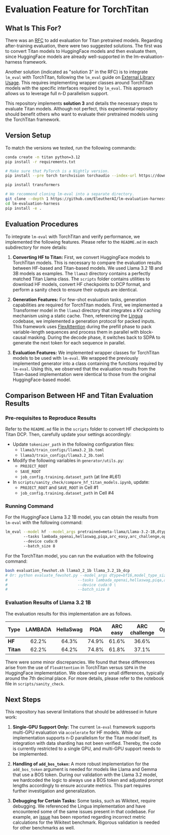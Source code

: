 # Evaluation Feature for TorchTitan

## What Is This For?

There was an [RFC](https://github.com/pytorch/torchtitan/issues/1210) to add evaluation for Titan pretrained models. Regarding after-training evaluation, there were two suggested solutions. The first was to convert Titan models to HuggingFace models and then evaluate them, since HuggingFace models are already well-supported in the lm-evaluation-harness framework.

Another solution (indicated as "solution 3" in the RFC) is to integrate `lm_eval` with TorchTitan, following the `lm_eval` guide on [External Library Usage](https://github.com/EleutherAI/lm-evaluation-harness/blob/main/docs/interface.md#external-library-usage). This requires implementing wrapper classes around TorchTitan models with the specific interfaces required by `lm_eval`. This approach allows us to leverage full n-D parallelism support.

This repository implements **solution 3** and details the necessary steps to evaluate Titan models. Although not perfect, this experimental repository should benefit others who want to evaluate their pretrained models using the TorchTitan framework.


## Version Setup

To match the versions we tested, run the following commands:

```bash
conda create -n titan python=3.12
pip install -r requirements.txt

# Make sure that PyTorch is a Nightly version.
pip install --pre torch torchvision torchaudio --index-url https://download.pytorch.org/whl/nightly/cu121

pip install transformers

# We recommend cloning lm-eval into a separate directory.
git clone --depth 1 https://github.com/EleutherAI/lm-evaluation-harness
cd lm-evaluation-harness
pip install -e .
```


## Evaluation Procedures

To integrate `lm-eval` with TorchTitan and verify performance, we implemented the following features. Please refer to the `README.md` in each subdirectory for more details:

1.  **Converting HF to Titan:** First, we convert HuggingFace models to TorchTitan models. This is necessary to compare the evaluation results between HF-based and Titan-based models. We used Llama 3.2 1B and 3B models as examples. The `llama3` directory contains a perfectly matched Titan Llama class. The `scripts` folder contains utilities to download HF models, convert HF checkpoints to DCP format, and perform a sanity check to ensure their outputs are identical.

2.  **Generation Features:** For few-shot evaluation tasks, generation capabilities are required for TorchTitan models. First, we implemented a Transformer model in the `llama3` directory that integrates a KV caching mechanism using a static cache. Then, referencing the [Lingua](https://github.com/facebookresearch/lingua) codebase, we implemented a generation protocol for packed inputs. This framework uses [FlexAttention](https://pytorch.org/blog/flexattention/) during the prefill phase to pack variable-length sequences and process them in parallel with block-causal masking. During the decode phase, it switches back to SDPA to generate the next token for each sequence in parallel.

3.  **Evaluation Features:** We implemented wrapper classes for TorchTitan models to be used with `lm-eval`. We wrapped the previously implemented generator into a class containing the functions required by `lm-eval`. Using this, we observed that the evaluation results from the Titan-based implementation were identical to those from the original HuggingFace-based model.


## Comparison Between HF and Titan Evaluation Results

### Pre-requisites to Reproduce Results

Refer to the `README.md` file in the `scripts` folder to convert HF checkpoints to Titan DCP.
Then, carefully update your settings accordingly:
- Update `tokenizer_path` in the following configuration files:
  - `llama3/train_configs/llama3.2_1b.toml`
  - `llama3/train_configs/llama3.2_3b.toml`
- Modify the following variables in `generator/utils.py`:
  - `PROJECT_ROOT`
  - `SAVE_ROOT`
  - `job_config.training.dataset_path` (at line #L61)
- In `scripts/sanity_check/compare_hf_titan_models.ipynb`, update:
  - `PROJECT_ROOT` and `SAVE_ROOT` in Cell #1
  - `job_config.training.dataset_path` in Cell #4


### Running Command

For the HuggingFace Llama 3.2 1B model, you can obtain the results from `lm-eval` with the following command:
```bash
lm_eval --model hf --model_args pretrained=meta-llama/Llama-3.2-1B,dtype="bfloat16",add_bos_token=True
        --tasks lambada_openai,hellaswag,piqa,arc_easy,arc_challenge,openbookqa
        --device cuda:0
        --batch_size 8
```

For the TorchTitan model, you can run the evaluation with the following command:
```bash
bash evaluation_fewshot.sh llama3_2_1b llama_3.2_1b_dcp
# Or: python evaluate_fewshot.py --model_args dtype=bf16,model_type_size={model_type},exp_name={exp_name},compile_prefilling=False,reduce_generation_overhead=False \
#                               --tasks lambada_openai,hellaswag,piqa,arc_easy,arc_challenge,openbookqa \
#                               --device cuda:0 \
#                               --batch_size 8
```


### Evaluation Results of Llama 3.2 1B

The evaluation results for this implementation are as follows.

| Type | LAMBADA | HellaSwag | PIQA | ARC easy | ARC challenge | OpenBookQA |
| :--- | :---: | :---: | :---: | :---: | :---: | :---: |
| **HF** | 62.2% | 64.3% | 74.9% | 61.6% | 36.6% | 37.0% |
| **Titan** | 62.2% | 64.2% | 74.8% | 61.8% | 37.1% | 36.6% |


There were some minor discrepancies. We found that these differences arise from the use of `FlexAttention` in TorchTitan versus `SDPA` in the HuggingFace implementation. We observed very small differences, typically around the 7th decimal place. For more details, please refer to the notebook file in `scripts/sanity_check`.


## Next Steps

This repository has several limitations that should be addressed in future work:

1.  **Single-GPU Support Only:** The current `lm-eval` framework supports multi-GPU evaluation via `accelerate` for HF models. While our implementation supports n-D parallelism for the Titan model itself, its integration with data sharding has not been verified. Thereby, the code is currently restricted to a single GPU, and multi-GPU support needs to be implemented.

2.  **Handling of `add_bos_token`:** A more robust implementation for the `add_bos_token` argument is needed for models like Llama and Gemma that use a BOS token. During our validation with the Llama 3.2 model, we hardcoded the logic to always use a BOS token and adjusted prompt lengths accordingly to ensure accurate metrics. This part requires further investigation and generalization.

3.  **Debugging for Certain Tasks:** Some tasks, such as Wikitext, require debugging. We referenced the Lingua implementation and have encountered some of the same issues present in that codebase. For example, an [issue](https://github.com/facebookresearch/lingua/issues/46) has been reported regarding incorrect metric calculations for the Wikitext benchmark. Rigorous validation is needed for other benchmarks as well.

